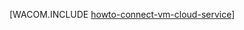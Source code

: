 <properties linkid="manage-linux-howto-connect-to-cloud-service" urlDisplayName="Infographics" pageTitle="连接 Azure 云服务中的虚拟机 (Linux)" metaKeywords="Azure vm cloud service, vm cloud service" description="了解如何将虚拟机连接到 Azure 云服务。" metaCanonical="/zh-cn/manage/windows/how-to-guides/connect-to-a-cloud-service/" services="virtual-machines,cloud-services" documentationCenter="" title="" authors="" solutions="" manager="" editor="" />
<tags ms.service="virtual-machines,cloud-services"
    ms.date="11/10/2014"
    wacn.date="04/11/2015"
    />




[WACOM.INCLUDE [howto-connect-vm-cloud-service](../includes/howto-connect-vm-cloud-service.md)]
